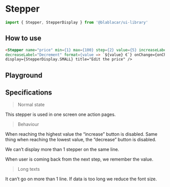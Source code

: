 # Stepper

```js
import { Stepper, StepperDisplay } from '@blablacar/ui-library'
```

## How to use

```html
<Stepper name="price" min={1} max={100} step={2} value={5} increaseLabel="Increment"
decreaseLabel="Decrement" format={value => `${value} €`} onChange={onChange}
display={StepperDisplay.SMALL} title="Edit the price" />
```

## Playground

<!-- STORY -->

## Specifications

> Normal state

This stepper is used in one screen one action pages.

> Behaviour

When reaching the highest value the “increase” button is disabled. Same thing when reaching the lowest value, the “decrease” button is disabled.

We can’t display more than 1 stepper on the same line.

When user is coming back from the next step, we remember the value.

> Long texts

It can’t go on more than 1 line. If data is too long we reduce the font size.
